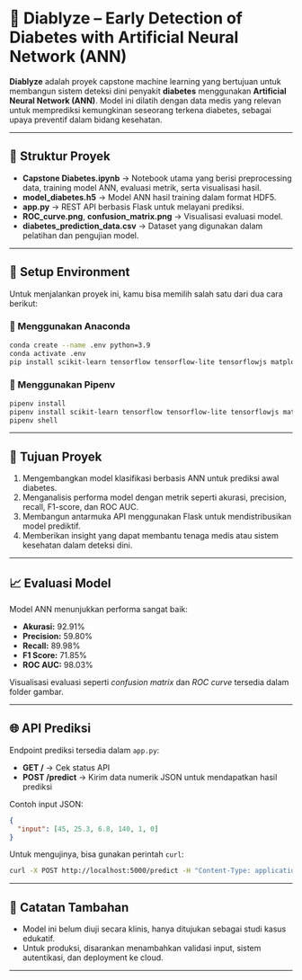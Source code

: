 # 🤖 Diablyze – Early Detection of Diabetes with Artificial Neural Network (ANN)

**Diablyze** adalah proyek capstone machine learning yang bertujuan untuk membangun sistem deteksi dini penyakit **diabetes** menggunakan **Artificial Neural Network (ANN)**. Model ini dilatih dengan data medis yang relevan untuk memprediksi kemungkinan seseorang terkena diabetes, sebagai upaya preventif dalam bidang kesehatan.

---

## 📂 Struktur Proyek

- **Capstone Diabetes.ipynb** → Notebook utama yang berisi preprocessing data, training model ANN, evaluasi metrik, serta visualisasi hasil.
- **model_diabetes.h5** → Model ANN hasil training dalam format HDF5.
- **app.py** → REST API berbasis Flask untuk melayani prediksi.
- **ROC_curve.png**, **confusion_matrix.png** → Visualisasi evaluasi model.
- **diabetes_prediction_data.csv** → Dataset yang digunakan dalam pelatihan dan pengujian model.

---

## 🚀 Setup Environment

Untuk menjalankan proyek ini, kamu bisa memilih salah satu dari dua cara berikut:

### 🧪 Menggunakan Anaconda
```bash
conda create --name .env python=3.9  
conda activate .env  
pip install scikit-learn tensorflow tensorflow-lite tensorflowjs matplotlib keras numpy flask
```

### 🐍 Menggunakan Pipenv
```bash
pipenv install  
pipenv install scikit-learn tensorflow tensorflow-lite tensorflowjs matplotlib keras numpy flask  
pipenv shell
```

---

## 🎯 Tujuan Proyek

1. Mengembangkan model klasifikasi berbasis ANN untuk prediksi awal diabetes.
2. Menganalisis performa model dengan metrik seperti akurasi, precision, recall, F1-score, dan ROC AUC.
3. Membangun antarmuka API menggunakan Flask untuk mendistribusikan model prediktif.
4. Memberikan insight yang dapat membantu tenaga medis atau sistem kesehatan dalam deteksi dini.

---

## 📈 Evaluasi Model

Model ANN menunjukkan performa sangat baik:

- **Akurasi:** 92.91%
- **Precision:** 59.80%
- **Recall:** 89.98%
- **F1 Score:** 71.85%
- **ROC AUC:** 98.03%

Visualisasi evaluasi seperti *confusion matrix* dan *ROC curve* tersedia dalam folder gambar.

---

## 🌐 API Prediksi

Endpoint prediksi tersedia dalam `app.py`:

- **GET /** → Cek status API
- **POST /predict** → Kirim data numerik JSON untuk mendapatkan hasil prediksi

Contoh input JSON:
```json
{
  "input": [45, 25.3, 6.8, 140, 1, 0]
}
```

Untuk mengujinya, bisa gunakan perintah `curl`:
```bash
curl -X POST http://localhost:5000/predict -H "Content-Type: application/json" -d '{"input": [45, 25.3, 6.8, 140, 1, 0]}'
```

---

## 📌 Catatan Tambahan

- Model ini belum diuji secara klinis, hanya ditujukan sebagai studi kasus edukatif.
- Untuk produksi, disarankan menambahkan validasi input, sistem autentikasi, dan deployment ke cloud.
---
